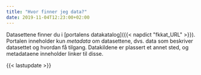 ```yaml
---
title: "Hvor finner jeg data?"
date: 2019-11-04T12:23:00+02:00
---
```


Datasettene finner du i [portalens datakatalog]({{< napdict "fkkat_URL" >}}). Portalen inneholder kun *metadata* om datasettene, dvs. data som beskriver datasettet og hvordan få tilgang. Datakildene er plassert et annet sted, og metadataene inneholder linker til disse.


{{< lastupdate >}}
